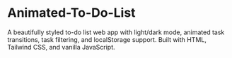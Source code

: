 # Animated-To-Do-List
A beautifully styled to-do list web app with light/dark mode, animated task transitions, task filtering, and localStorage support. Built with HTML, Tailwind CSS, and vanilla JavaScript.
